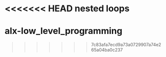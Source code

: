 <<<<<<< HEAD
nested loops
=======
# alx-low_level_programming
>>>>>>> 7c83afa7ecd9a73a0729907a74e265a04ba0c237
